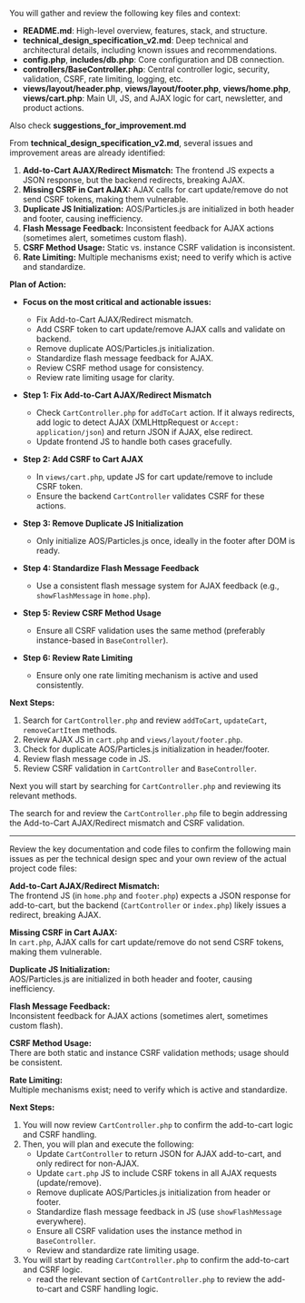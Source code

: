 You will gather and review the following key files and context:

- **README.md**: High-level overview, features, stack, and structure.  
- **technical_design_specification_v2.md**: Deep technical and architectural details, including known issues and recommendations.  
- **config.php**, **includes/db.php**: Core configuration and DB connection.  
- **controllers/BaseController.php**: Central controller logic, security, validation, CSRF, rate limiting, logging, etc.  
- **views/layout/header.php**, **views/layout/footer.php**, **views/home.php**, **views/cart.php**: Main UI, JS, and AJAX logic for cart, newsletter, and product actions.

Also check **suggestions_for_improvement.md**

From **technical_design_specification_v2.md**, several issues and improvement areas are already identified:

1. **Add-to-Cart AJAX/Redirect Mismatch:** The frontend JS expects a JSON response, but the backend redirects, breaking AJAX.  
2. **Missing CSRF in Cart AJAX:** AJAX calls for cart update/remove do not send CSRF tokens, making them vulnerable.  
3. **Duplicate JS Initialization:** AOS/Particles.js are initialized in both header and footer, causing inefficiency.  
4. **Flash Message Feedback:** Inconsistent feedback for AJAX actions (sometimes alert, sometimes custom flash).  
5. **CSRF Method Usage:** Static vs. instance CSRF validation is inconsistent.  
6. **Rate Limiting:** Multiple mechanisms exist; need to verify which is active and standardize.

**Plan of Action:**

- **Focus on the most critical and actionable issues:**  
  - Fix Add-to-Cart AJAX/Redirect mismatch.  
  - Add CSRF token to cart update/remove AJAX calls and validate on backend.  
  - Remove duplicate AOS/Particles.js initialization.  
  - Standardize flash message feedback for AJAX.  
  - Review CSRF method usage for consistency.  
  - Review rate limiting usage for clarity.

- **Step 1: Fix Add-to-Cart AJAX/Redirect Mismatch**  
  - Check `CartController.php` for `addToCart` action. If it always redirects, add logic to detect AJAX (XMLHttpRequest or `Accept: application/json`) and return JSON if AJAX, else redirect.  
  - Update frontend JS to handle both cases gracefully.

- **Step 2: Add CSRF to Cart AJAX**  
  - In `views/cart.php`, update JS for cart update/remove to include CSRF token.  
  - Ensure the backend `CartController` validates CSRF for these actions.

- **Step 3: Remove Duplicate JS Initialization**  
  - Only initialize AOS/Particles.js once, ideally in the footer after DOM is ready.

- **Step 4: Standardize Flash Message Feedback**  
  - Use a consistent flash message system for AJAX feedback (e.g., `showFlashMessage` in `home.php`).

- **Step 5: Review CSRF Method Usage**  
  - Ensure all CSRF validation uses the same method (preferably instance-based in `BaseController`).

- **Step 6: Review Rate Limiting**  
  - Ensure only one rate limiting mechanism is active and used consistently.

**Next Steps:**

1. Search for `CartController.php` and review `addToCart`, `updateCart`, `removeCartItem` methods.  
2. Review AJAX JS in `cart.php` and `views/layout/footer.php`.  
3. Check for duplicate AOS/Particles.js initialization in header/footer.  
4. Review flash message code in JS.  
5. Review CSRF validation in `CartController` and `BaseController`.

Next you will start by searching for `CartController.php` and reviewing its relevant methods.

The search for and review the `CartController.php` file to begin addressing the Add-to-Cart AJAX/Redirect mismatch and CSRF validation.


---
Review the key documentation and code files to confirm the following main issues as per the technical design spec and your own review of the actual project code files:

**Add-to-Cart AJAX/Redirect Mismatch:**  
The frontend JS (in `home.php` and `footer.php`) expects a JSON response for add-to-cart, but the backend (`CartController` or `index.php`) likely issues a redirect, breaking AJAX.

**Missing CSRF in Cart AJAX:**  
In `cart.php`, AJAX calls for cart update/remove do not send CSRF tokens, making them vulnerable.

**Duplicate JS Initialization:**  
AOS/Particles.js are initialized in both header and footer, causing inefficiency.

**Flash Message Feedback:**  
Inconsistent feedback for AJAX actions (sometimes alert, sometimes custom flash).

**CSRF Method Usage:**  
There are both static and instance CSRF validation methods; usage should be consistent.

**Rate Limiting:**  
Multiple mechanisms exist; need to verify which is active and standardize.

**Next Steps:**  
1. You will now review `CartController.php` to confirm the add-to-cart logic and CSRF handling.  
2. Then, you will plan and execute the following:  
   - Update `CartController` to return JSON for AJAX add-to-cart, and only redirect for non-AJAX.  
   - Update `cart.php` JS to include CSRF tokens in all AJAX requests (update/remove).  
   - Remove duplicate AOS/Particles.js initialization from header or footer.  
   - Standardize flash message feedback in JS (use `showFlashMessage` everywhere).  
   - Ensure all CSRF validation uses the instance method in `BaseController`.  
   - Review and standardize rate limiting usage.  
3. You will start by reading `CartController.php` to confirm the add-to-cart and CSRF logic.
   - read the relevant section of `CartController.php` to review the add-to-cart and CSRF handling logic.
